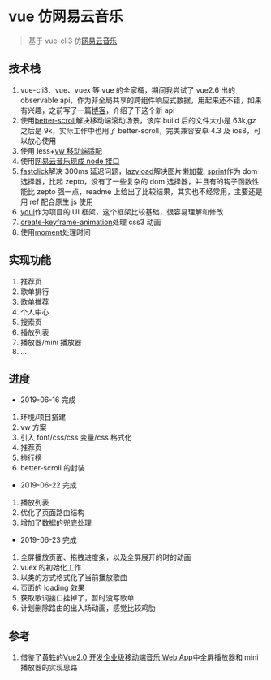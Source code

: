 # vue 仿网易云音乐

> 基于 vue-cli3 仿[网易云音乐](https://music.163.com/m/)

## 技术栈

1. vue-cli3、vue、vuex 等 vue 的全家桶，期间我尝试了 vue2.6 出的 observable api，作为非全局共享的跨组件响应式数据，用起来还不错，如果有兴趣，之前写了一篇[博客](https://github.com/dirkhe1051931999/hjBlog/tree/master/blog-vue/lessons/05.md)，介绍了下这个新 api
2. 使用[better-scroll](https://ustbhuangyi.github.io/better-scroll/doc/zh-hans/)解决移动端滚动场景，该库 build 后的文件大小是 63k,gz 之后是 9k，实际工作中也用了 better-scroll，完美兼容安卓 4.3 及 ios8，可以放心使用
3. 使用 less+[vw 移动端适配](https://github.com/dirkhe1051931999/common-demo/blob/master/webpack-study-notes/step8)
4. 使用[网易云音乐现成 node 接口](https://binaryify.github.io/NeteaseCloudMusicApi/#/?id=%E6%8E%A8%E8%8D%90%E6%AD%8C%E5%8D%95)
5. [fastclick](https://github.com/ftlabs/fastclick)解决 300ms 延迟问题，[lazyload](https://github.com/verlok/lazyload)解决图片懒加载, [sprint](https://github.com/bendc/sprint)作为 dom 选择器，比起 zepto，没有了一些复杂的 dom 选择器，并且有的钩子函数性能比 zepto 强一点，readme 上给出了比较结果，其实也不经常用，主要还是用 ref 配合原生 js 使用
6. [ydui](http://vue.ydui.org/)作为项目的 UI 框架，这个框架比较基础，很容易理解和修改
7. [create-keyframe-animation](https://github.com/HenrikJoreteg/create-keyframe-animation/stargazers)处理 css3 动画
8. 使用[moment](https://github.com/moment/moment/stargazers)处理时间

## 实现功能

1. 推荐页
2. 歌单排行
3. 歌单推荐
4. 个人中心
5. 搜索页
6. 播放列表
7. 播放器/mini 播放器
8. ...

## 进度

- 2019-06-16 完成

1. 环境/项目搭建
2. vw 方案
3. 引入 font/css/css 变量/css 格式化
4. 推荐页
5. 排行榜
6. better-scroll 的封装

- 2019-06-22 完成

1. 播放列表
2. 优化了页面路由结构
3. 增加了数据的兜底处理

- 2019-06-23 完成

1. 全屏播放页面、拖拽进度条，以及全屏展开的时的动画
2. vuex 的初始化工作
3. 以类的方式格式化了当前播放歌曲
4. 页面的 loading 效果
5. 获取歌词接口挂掉了，暂时没写歌单
6. 计划删除路由的出入场动画，感觉比较鸡肋

## 参考

1. 借鉴了[黄轶](https://github.com/ustbhuangyi)的[Vue2.0 开发企业级移动端音乐 Web App](https://coding.imooc.com/class/107.html)中全屏播放器和 mini 播放器的实现思路
